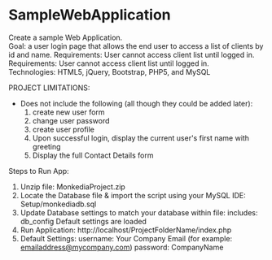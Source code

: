 # SampleWebApplication
Create a sample Web Application.  
Goal: a user login page that allows the end user to access a list of clients by id and name. Requirements:  User cannot access client list until logged in. 
Requirements:  User cannot access client list until logged in.  
Technologies:  HTML5, jQuery, Bootstrap, PHP5, and MySQL

PROJECT LIMITATIONS: 
* Does not include the following (all though they could be added later):
    1. create new user form
    2. change user password
    3. create user profile
    4. Upon successful login, display the current user's first name with greeting
    5. Display the full Contact Details form

Steps to Run App: 

1. Unzip file: MonkediaProject.zip
2. Locate the Database file & import the script using your MySQL IDE: Setup/monkediadb.sql
3. Update Database settings to match your database within file: includes: db_config
   Default settings are loaded
4. Run Application: 
    http://localhost/ProjectFolderName/index.php
5. Default Settings:
    username: Your Company Email (for example: emailaddress@mycompany.com)
    password: CompanyName

